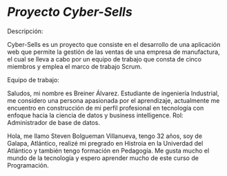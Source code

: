# *Proyecto Cyber-Sells*

Descripción:

Cyber-Sells es un proyecto que consiste en el desarrollo de una aplicación web que permite la gestión de las ventas de una empresa de manufactura, el cual se lleva a cabo por un equipo de trabajo que consta de cinco miembros y emplea el marco de trabajo Scrum.

Equipo de trabajo:

Saludos, mi nombre es Breiner Álvarez. Estudiante de ingeniería Industrial, me considero una persona apasionada por el aprendizaje, actualmente me encuentro en construcción de mi perfil profesional en tecnología con enfoque hacia la ciencia de datos y business intelligence. Rol: Administrador de base de datos.

Hola, me llamo Steven Bolgueman Villanueva, tengo 32 años, soy de Galapa, Atlántico, realizé mi pregrado en Histroia en la Univerdad del Atlántico y también tengo formación en Pedagogía.
Me gusta mucho el mundo de la tecnología y espero aprender mucho de este curso de Programación.

